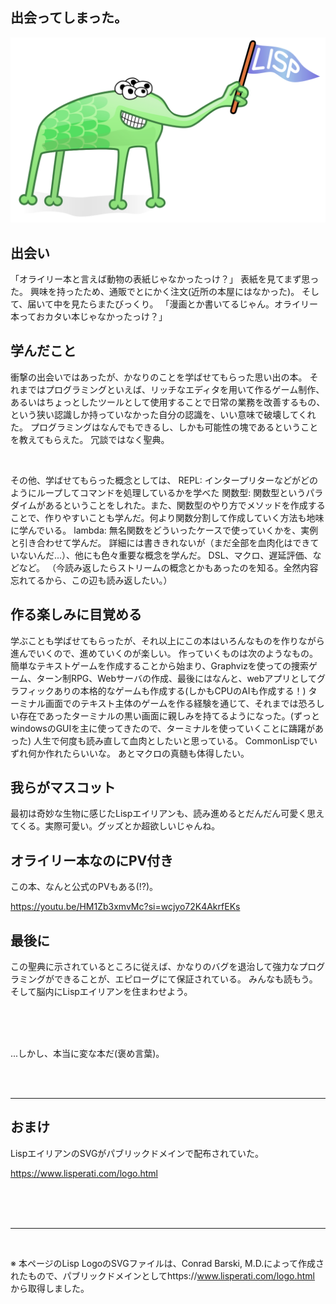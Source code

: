 ## 出会ってしまった。

<img src="/src/svg/lisplogo_alien.svg">


## 出会い

「オライリー本と言えば動物の表紙じゃなかったっけ？」
表紙を見てまず思った。
興味を持ったため、通販でとにかく注文(近所の本屋にはなかった)。
そして、届いて中を見たらまたびっくり。
「漫画とか書いてるじゃん。オライリー本っておカタい本じゃなかったっけ？」

## 学んだこと

衝撃の出会いではあったが、かなりのことを学ばせてもらった思い出の本。
それまではプログラミングといえば、リッチなエディタを用いて作るゲーム制作、あるいはちょっとしたツールとして使用することで日常の業務を改善するもの、という狭い認識しか持っていなかった自分の認識を、いい意味で破壊してくれた。
プログラミングはなんでもできるし、しかも可能性の塊であるということを教えてもらえた。
冗談ではなく聖典。

<br/>

その他、学ばせてもらった概念としては、
REPL: インタープリターなどがどのようにループしてコマンドを処理しているかを学べた
関数型: 関数型というパラダイムがあるということをしれた。また、関数型のやり方でメソッドを作成することで、作りやすいことも学んだ。何より関数分割して作成していく方法も地味に学んでいる。
lambda: 無名関数をどういったケースで使っていくかを、実例と引き合わせて学んだ。
詳細には書ききれないが（まだ全部を血肉化はできていないんだ...）、他にも色々重要な概念を学んだ。
DSL、マクロ、遅延評価、などなど。
（今読み返したらストリームの概念とかもあったのを知る。全然内容忘れてるから、この辺も読み返したい。）

## 作る楽しみに目覚める

学ぶことも学ばせてもらったが、それ以上にこの本はいろんなものを作りながら進んでいくので、進めていくのが楽しい。
作っていくものは次のようなもの。
簡単なテキストゲームを作成することから始まり、Graphvizを使っての捜索ゲーム、ターン制RPG、Webサーバの作成、最後にはなんと、webアプリとしてグラフィックありの本格的なゲームも作成する(しかもCPUのAIも作成する！)
ターミナル画面でのテキスト主体のゲームを作る経験を通じて、それまでは恐ろしい存在であったターミナルの黒い画面に親しみを持てるようになった。(ずっとwindowsのGUIを主に使ってきたので、ターミナルを使っていくことに躊躇があった)
人生で何度も読み直して血肉としたいと思っている。 CommonLispでいずれ何か作れたらいいな。
あとマクロの真髄も体得したい。

## 我らがマスコット

最初は奇妙な生物に感じたLispエイリアンも、読み進めるとだんだん可愛く思えてくる。実際可愛い。グッズとか超欲しいじゃんね。

## オライリー本なのにPV付き

この本、なんと公式のPVもある(!?)。

<https://youtu.be/HM1Zb3xmvMc?si=wcjyo72K4AkrfEKs>

## 最後に

この聖典に示されているところに従えば、かなりのバグを退治して強力なプログラミングができることが、エピローグにて保証されている。
みんなも読もう。
そして脳内にLispエイリアンを住まわせよう。

</br>
</br>
</br>


...しかし、本当に変な本だ(褒め言葉)。

</br>
</br>

---

## おまけ

LispエイリアンのSVGがパブリックドメインで配布されていた。

https://www.lisperati.com/logo.html

</br>
</br>
</br>

---

</br>

※ 本ページのLisp LogoのSVGファイルは、Conrad Barski, M.D.によって作成されたもので、パブリックドメインとしてhttps://www.lisperati.com/logo.html から取得しました。